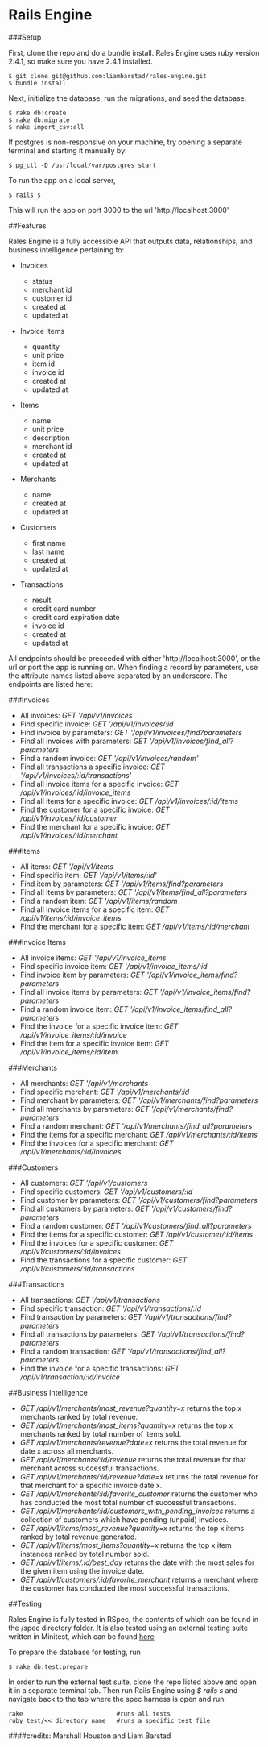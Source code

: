 # Rails Engine

###Setup

First, clone the repo and do a bundle install. Rales Engine uses ruby version 2.4.1, so make sure you have 2.4.1 installed.

    $ git clone git@github.com:liambarstad/rales-engine.git
    $ bundle install

Next, initialize the database, run the migrations, and seed the database.

    $ rake db:create
    $ rake db:migrate
    $ rake import_csv:all

If postgres is non-responsive on your machine, try opening a separate terminal and starting it manually by:

    $ pg_ctl -D /usr/local/var/postgres start

To run the app on a local server,

    $ rails s

This will run the app on port 3000 to the url 'http://localhost:3000'

##Features

Rales Engine is a fully accessible API that outputs data, relationships, and business intelligence pertaining to:

* Invoices
  * status
  * merchant id
  * customer id
  * created at
  * updated at

* Invoice Items
  * quantity
  * unit price
  * item id
  * invoice id
  * created at
  * updated at

* Items
  * name
  * unit price
  * description
  * merchant id
  * created at
  * updated at

* Merchants
  * name
  * created at
  * updated at

* Customers
  * first name
  * last name
  * created at
  * updated at

* Transactions
  * result
  * credit card number
  * credit card expiration date
  * invoice id
  * created at
  * updated at

All endpoints should be preceeded with either 'http://localhost:3000', or the url or port the app is running on. When finding a record by parameters, use the attribute names listed above separated by an underscore.
The endpoints are listed here:

###Invoices

* All invoices: *GET '/api/v1/invoices*
* Find specific invoice: *GET '/api/v1/invoices/:id*
* Find invoice by parameters: *GET '/api/v1/invoices/find?parameters*
* Find all invoices with parameters: *GET '/api/v1/invoices/find_all?parameters*
* Find a random invoice: *GET '/api/v1/invoices/random'*
* Find all transactions a specific invoice: *GET '/api/v1/invoices/:id/transactions'*
* Find all invoice items for a specific invoice: *GET /api/v1/invoices/:id/invoice_items*
* Find all items for a specific invoice: *GET /api/v1/invoices/:id/items*
* Find the customer for a specific invoice: *GET /api/v1/invoices/:id/customer*
* Find the merchant for a specific invoice: *GET /api/v1/invoices/:id/merchant*

###Items

* All items: *GET '/api/v1/items*
* Find specific item: *GET '/api/v1/items/:id'*
* Find item by parameters: *GET '/api/v1/items/find?parameters*
* Find all items by parameters: *GET '/api/v1/items/find_all?parameters*
* Find a random item: *GET '/api/v1/items/random*
* Find all invoice items for a specific item: *GET /api/v1/items/:id/invoice_items*
* Find the merchant for a specific item: *GET /api/v1/items/:id/merchant*

###Invoice Items

* All invoice items: *GET '/api/v1/invoice_items*
* Find specific invoice item: *GET '/api/v1/invoice_items/:id*
* Find invoice item by parameters: *GET '/api/v1/invoice_items/find?parameters*
* Find all invoice items by parameters: *GET '/api/v1/invoice_items/find?parameters*
* Find a random invoice item: *GET '/api/v1/invoice_items/find_all?parameters*
* Find the invoice for a specific invoice item: *GET /api/v1/invoice_items/:id/invoice*
* Find the item for a specific invoice item: *GET /api/v1/invoice_items/:id/item*

###Merchants

* All merchants: *GET '/api/v1/merchants*
* Find specific merchant: *GET '/api/v1/merchants/:id*
* Find merchant by parameters: *GET '/api/v1/merchants/find?parameters*
* Find all merchants by parameters: *GET '/api/v1/merchants/find?parameters*
* Find a random merchant: *GET '/api/v1/merchants/find_all?parameters*
* Find the items for a specific merchant: *GET /api/v1/merchants/:id/items*
* Find the invoices for a specific merchant: *GET /api/v1/merchants/:id/invoices*

###Customers

* All customers: *GET '/api/v1/customers*
* Find specific customers: *GET '/api/v1/customers/:id*
* Find customer by parameters: *GET '/api/v1/customers/find?parameters*
* Find all customers by parameters: *GET '/api/v1/customers/find?parameters*
* Find a random customer: *GET '/api/v1/customers/find_all?parameters*
* Find the items for a specific customer: *GET /api/v1/customer/:id/items*
* Find the invoices for a specific customer: *GET /api/v1/customers/:id/invoices*
* Find the transactions for a specific customer: *GET /api/v1/customers/:id/transactions*

###Transactions

* All transactions: *GET '/api/v1/transactions*
* Find specific transaction: *GET '/api/v1/transactions/:id*
* Find transaction by parameters: *GET '/api/v1/transactions/find?parameters*
* Find all transactions by parameters: *GET '/api/v1/transactions/find?parameters*
* Find a random transaction: *GET '/api/v1/transactions/find_all?parameters*
* Find the invoice for a specific transactions: *GET /api/v1/transaction/:id/invoice*

##Business Intelligence

* *GET /api/v1/merchants/most_revenue?quantity=x* returns the top x merchants ranked by total revenue.
* *GET /api/v1/merchants/most_items?quantity=x* returns the top x merchants ranked by total number of items sold.
* *GET /api/v1/merchants/revenue?date=x* returns the total revenue for date x across all merchants.
* *GET /api/v1/merchants/:id/revenue* returns the total revenue for that merchant across successful transactions.
* *GET /api/v1/merchants/:id/revenue?date=x* returns the total revenue for that merchant for a specific invoice date x.
* *GET /api/v1/merchants/:id/favorite_customer* returns the customer who has conducted the most total number of successful transactions.
* *GET /api/v1/merchants/:id/customers_with_pending_invoices* returns a collection of customers which have pending (unpaid) invoices.
* *GET /api/v1/items/most_revenue?quantity=x* returns the top x items ranked by total revenue generated.
* *GET /api/v1/items/most_items?quantity=x* returns the top x item instances ranked by total number sold.
* *GET /api/v1/items/:id/best_day* returns the date with the most sales for the given item using the invoice date.
* *GET /api/v1/customers/:id/favorite_merchant* returns a merchant where the customer has conducted the most successful transactions.

##Testing

Rales Engine is fully tested in RSpec, the contents of which can be found in the /spec directory folder. It is also tested using an external testing suite written in Minitest, which can be found [here]("https://github.com/turingschool/rales_engine_spec_harness")

To prepare the database for testing, run

    $ rake db:test:prepare

In order to run the external test suite, clone the repo listed above and open it in a separate terminal tab. Then run Rails Engine using *$ rails s* and navigate back to the tab where the spec harness is open and run:

    rake                          #runs all tests
    ruby test/<< directory name   #runs a specific test file

####credits: Marshall Houston and Liam Barstad
